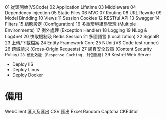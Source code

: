 01 從頭開始(VSCode)
02 Application Lifetime
03 Middleware
04 Dependency Injection
05 Static Files
06 MVC
07 Routing
08 URL Rewrite
09 Model Bindding
10 Views
11 Session Cookies
12 RESTful API
13 Swagger
14 Filters
15 組態設定 (Configuration)
16 多重環境組態管理 (Multiple Environments)
17 例外處理 (Exception Handler)
18 Logging
19 NLog & Log4net
20 快取機制及 Redis Session
21 多國語言 (Localization)
22 SignalR
23 上傳/下載檔案
24 Entity Framework Core
25 NUnit(VS Code test runner)
26 跨域請求 (Cross-Origin Requests)
27 網頁安全政策 (Content Security Policy)
`28 優化效能 (Response Caching, 封包壓縮)`
29 Kestrel Web Server
* Deploy IIS
* Deploy Linus
* Deploy Docker

# 備用
WebClient
匯入及匯出 CSV
匯出 Excel
Random Captcha
CKEditor